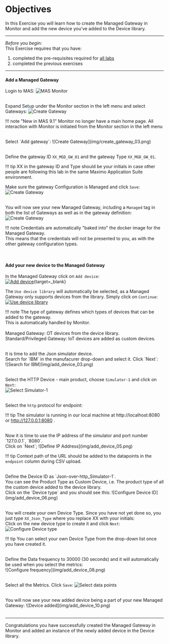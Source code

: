 # Objectives
In this Exercise you will learn how to create the Managed Gateway in Monitor and add the new device you've added to the Device library.

---
*Before you begin:*  
This Exercise requires that you have:

1. completed the pre-requisites required for [all labs](prereqs.md)
2. completed the previous exercises

---

#### Add a Managed Gateway

Login to MAS:
![MAS Monitor](img/create_gateway_01.png)</br></br>

Expand Setup under the Monitor section in the left menu and select Gateways:
![Create Gateway](img/create_gateway_02.png)

!!! note "New in MAS 9.1"
    Monitor no longer have a main home page. All interaction with Monitor is initiated from the Monitor section in the left menu</br>

</br>
Select `Add gateway`:
![Create Gateway](img/create_gateway_03.png)</br></br>

Define the gateway ID `XX_MGD_GW_01` and the gateway Type `XX_MGD_GW_01`.

!!! tip
    XX in the gateway ID and Type should be your initials in case other people are following this lab in the same Maximo Application Suite environment.

Make sure the gateway Configuration is Managed and click `Save`:
![Create Gateway](img/create_gateway_04.png)</br></br>

You will now see your new Managed Gateway, including a `Managed` tag in both the list of Gateways as well as in the gateway definition:
![Create Gateway](img/create_gateway_05.png)</br>

!!! note
    Credentials are automatically "baked into" the docker image for the Managed Gateway.</br>
    This means that the credentials will not be presented to you, as with the other gateway configuration types.</br>


</br>

#### Add your new device to the Managed Gateway

In the Managed Gateway click on `Add device`:</br>
[![Add device]][Add device]{target=_blank}</br>

The `Use device library` will automatically be selected, as a Managed Gateway only supports devices from the library. Simply click on `Continue`:  
[![Use device library]][Use device library]

!!! note
    The type of gateway defines which types of devices that can be added to the gateway.</br>
    This is automatically handled by Monitor.</br></br>
    Managed Gateway: OT devices from the device library.</br>
    Standard/Privileged Gateway: IoT devices are added as custom devices.</br>

</br>
It is time to add the Json simulator device.</br>
Search for `IBM` in the manufacurer drop-down and select it. Click `Next`:</br>
![Search for IBM](img/add_device_03.png)</br></br>

Select the HTTP Device - main product, choose `Simulator-1` and click on `Next`:</br>
![Select Simulator-1](img/add_device_04.png)</br></br>

Select the `http` protocol for endpoint:</br>

!!! tip 
    The simulator is running in our local machine at http://localhost:8080 or http://127.0.0.1:8080 .</br>

</br>
Now it is time to use the IP address of the simulator and  port number `127.0.0.1`, `8080`.</br>
Click on `Next`;
![Define IP Address](img/add_device_05.png)

!!! tip 
    Context path of the URL should be added to the datapoints in the `endpoint` column during CSV upload.</br>

</br>
Define the Device ID as `Json-over-http_Simulator-1`.</br>
You can see the Product Type as Custom Device, i.e. The product type of all the custom device added to the device library.</br>
Click on the `Device type` and you should see this:
![Configure Device ID](img/add_device_06.png)</br></br>

You will create your own Device Type. Since you have not yet done so, you just type `XX_Json_Type` where you replace XX with your initials:</br>
Click on the new device type to create it and click `Next`:
![Configure Device type](img/add_device_07.png)

!!! tip 
    You can select your own Device Type from the drop-down list once you have created it.</br>

</br>
Define the Data frequency to 30000 (30 seconds) and it will automatically be used when you select the metrics:</br>
![Configure frequency](img/add_device_08.png)</br></br>

Select all the Metrics. Click `Save`:
![Select data points](img/add_device_09.png)

</br>
You will now see your new added device being a part of your new Managed Gateway:
![Device added](img/add_device_10.png)</br></br>

---
Congratulations you have successfully created the Managed Gateway in Monitor and added an instance of the newly added device in the Device library.</br>

[Add device]: img/add_device_01.png
[Use device library]: img/add_device_02.png